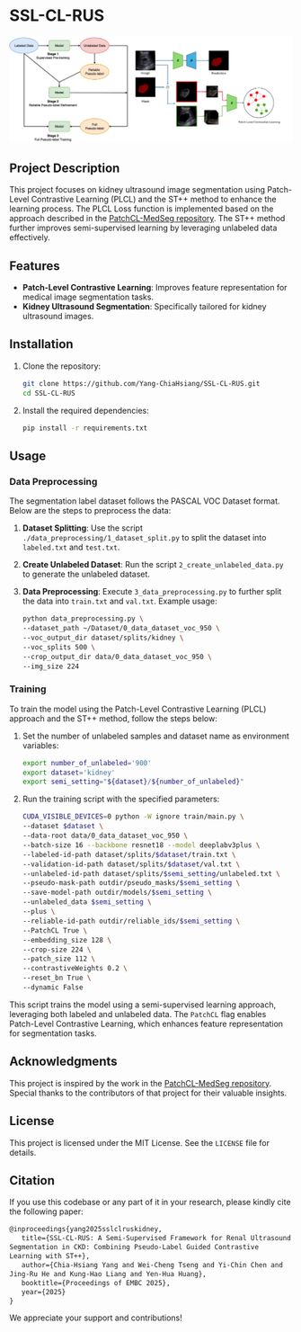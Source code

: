 # SSL-CL-RUS
![image](https://github.com/Yang-ChiaHsiang/SSL-CL-RUS/blob/main/SSL-CL-RUS%20Architecture.png)

## Project Description

This project focuses on kidney ultrasound image segmentation using Patch-Level Contrastive Learning (PLCL) and the ST++ method to enhance the learning process. The PLCL Loss function is implemented based on the approach described in the [PatchCL-MedSeg repository](https://github.com/hritam-98/PatchCL-MedSeg). The ST++ method further improves semi-supervised learning by leveraging unlabeled data effectively.

## Features

- **Patch-Level Contrastive Learning**: Improves feature representation for medical image segmentation tasks.
- **Kidney Ultrasound Segmentation**: Specifically tailored for kidney ultrasound images.

## Installation

1. Clone the repository:

   ```bash
   git clone https://github.com/Yang-ChiaHsiang/SSL-CL-RUS.git
   cd SSL-CL-RUS
   ```

2. Install the required dependencies:
   ```bash
   pip install -r requirements.txt
   ```

## Usage

### Data Preprocessing

The segmentation label dataset follows the PASCAL VOC Dataset format. Below are the steps to preprocess the data:

1. **Dataset Splitting**: Use the script `./data_preprocessing/1_dataset_split.py` to split the dataset into `labeled.txt` and `test.txt`.

2. **Create Unlabeled Dataset**: Run the script `2_create_unlabeled_data.py` to generate the unlabeled dataset.

3. **Data Preprocessing**: Execute `3_data_preprocessing.py` to further split the data into `train.txt` and `val.txt`. Example usage:

   ```bash
   python data_preprocessing.py \
   --dataset_path ~/Dataset/0_data_dataset_voc_950 \
   --voc_output_dir dataset/splits/kidney \
   --voc_splits 500 \
   --crop_output_dir data/0_data_dataset_voc_950 \
   --img_size 224
   ```

### Training

To train the model using the Patch-Level Contrastive Learning (PLCL) approach and the ST++ method, follow the steps below:

1. Set the number of unlabeled samples and dataset name as environment variables:

   ```bash
   export number_of_unlabeled='900'
   export dataset='kidney'
   export semi_setting="${dataset}/${number_of_unlabeled}"
   ```

2. Run the training script with the specified parameters:
   ```bash
   CUDA_VISIBLE_DEVICES=0 python -W ignore train/main.py \
   --dataset $dataset \
   --data-root data/0_data_dataset_voc_950 \
   --batch-size 16 --backbone resnet18 --model deeplabv3plus \
   --labeled-id-path dataset/splits/$dataset/train.txt \
   --validation-id-path dataset/splits/$dataset/val.txt \
   --unlabeled-id-path dataset/splits/$semi_setting/unlabeled.txt \
   --pseudo-mask-path outdir/pseudo_masks/$semi_setting \
   --save-model-path outdir/models/$semi_setting \
   --unlabeled_data $semi_setting \
   --plus \
   --reliable-id-path outdir/reliable_ids/$semi_setting \
   --PatchCL True \
   --embedding_size 128 \
   --crop-size 224 \
   --patch_size 112 \
   --contrastiveWeights 0.2 \
   --reset_bn True \
   --dynamic False
   ```

This script trains the model using a semi-supervised learning approach, leveraging both labeled and unlabeled data. The `PatchCL` flag enables Patch-Level Contrastive Learning, which enhances feature representation for segmentation tasks.

## Acknowledgments

This project is inspired by the work in the [PatchCL-MedSeg repository](https://github.com/hritam-98/PatchCL-MedSeg). Special thanks to the contributors of that project for their valuable insights.

## License

This project is licensed under the MIT License. See the `LICENSE` file for details.

## Citation

If you use this codebase or any part of it in your research, please kindly cite the following paper:
```
@inproceedings{yang2025sslclruskidney,
   title={SSL-CL-RUS: A Semi-Supervised Framework for Renal Ultrasound Segmentation in CKD: Combining Pseudo-Label Guided Contrastive Learning with ST++},
   author={Chia-Hsiang Yang and Wei-Cheng Tseng and Yi-Chin Chen and Jing-Ru He and Kung-Hao Liang and Yen-Hua Huang},
   booktitle={Proceedings of EMBC 2025},
   year={2025}
}
```
We appreciate your support and contributions!
